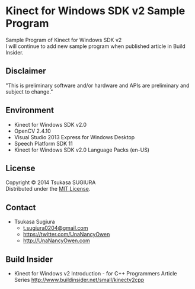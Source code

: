 ﻿Kinect for Windows SDK v2 Sample Program
==========================================================

Sample Program of Kinect for Windows SDK v2  
I will continue to add new sample program when published article in Build Insider.


Disclaimer
----------
"This is preliminary software and/or hardware and APIs are preliminary and subject to change."


Environment
-----------
* Kinect for Windows SDK v2.0
* OpenCV 2.4.10
* Visual Studio 2013 Express for Windows Desktop
* Speech Platform SDK 11
* Kinect for Windows SDK v2.0 Language Packs (en-US)


License
-------
Copyright &copy; 2014 Tsukasa SUGIURA  
Distributed under the [MIT License](http://www.opensource.org/licenses/mit-license.php "MIT License | Open Source Initiative").


Contact
-------
* Tsukasa Sugiura
    * <t.sugiura0204@gmail.com>
    * <https://twitter.com/UnaNancyOwen>
    * <http://UnaNancyOwen.com>


Build Insider
-------------
* Kinect for Windows v2 Introduction - for C++ Programmers Article Series
  <http://www.buildinsider.net/small/kinectv2cpp>